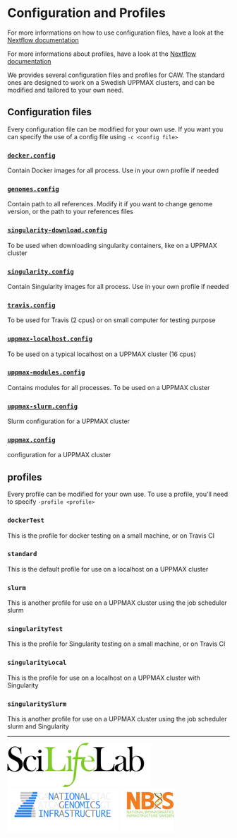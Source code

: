 # Configuration and Profiles

For more informations on how to use configuration files, have a look at the [Nextflow documentation](https://www.nextflow.io/docs/latest/config.html)

For more informations about profiles, have a look at the [Nextflow documentation](https://www.nextflow.io/docs/latest/config.html#config-profiles)

We provides several configuration files and profiles for CAW. The standard ones are designed to work on a Swedish UPPMAX clusters, and can be modified and tailored to your own need.

## Configuration files

Every configuration file can be modified for your own use. If you want you can specify the use of a config file using `-c <config file>`

### [`docker.config`](../configuration/docker.config)

Contain Docker images for all process. Use in your own profile if needed

### [`genomes.config`](../configuration/genomes.config)

Contain path to all references. Modify it if you want to change genome version, or the path to your references files

### [`singularity-download.config`](../configuration/singularity-download.config)

To be used when downloading singularity containers, like on a UPPMAX cluster

### [`singularity.config`](../configuration/singularity.config)

Contain Singularity images for all process. Use in your own profile if needed

### [`travis.config`](../configuration/travis.config)

To be used for Travis (2 cpus) or on small computer for testing purpose

### [`uppmax-localhost.config`](../configuration/uppmax-localhost.config)

To be used on a typical localhost on a UPPMAX cluster (16 cpus)

### [`uppmax-modules.config`](../configuration/uppmax-modules.config)

Contains modules for all processes. To be used on a UPPMAX cluster

### [`uppmax-slurm.config`](../configuration/uppmax-slurm.config)

Slurm configuration for a UPPMAX cluster

### [`uppmax.config`](../configuration/uppmax.config)

configuration for a UPPMAX cluster

## profiles

Every profile can be modified for your own use. To use a profile, you'll need to specify `-profile <profile>`

### `dockerTest`

This is the profile for docker testing on a small machine, or on Travis CI

### `standard`

This is the default profile for use on a localhost on a UPPMAX cluster

### `slurm`

This is another profile for use on a UPPMAX cluster using the job scheduler slurm

### `singularityTest`

This is the profile for Singularity testing on a small machine, or on Travis CI

### `singularityLocal`

This is the profile for use on a localhost on a UPPMAX cluster with Singularity

### `singularitySlurm`

This is another profile for use on a UPPMAX cluster using the job scheduler slurm and Singularity


--------------------------------------------------------------------------------

[![](images/SciLifeLab_logo.png "SciLifeLab")][scilifelab-link]
[![](images/NGI_logo.png "NGI")][ngi-link]
[![](images/NBIS_logo.png "NBIS")][nbis-link]

[nbis-link]: https://www.nbis.se/
[ngi-link]: https://ngisweden.scilifelab.se/
[scilifelab-link]: https://www.scilifelab.se/
